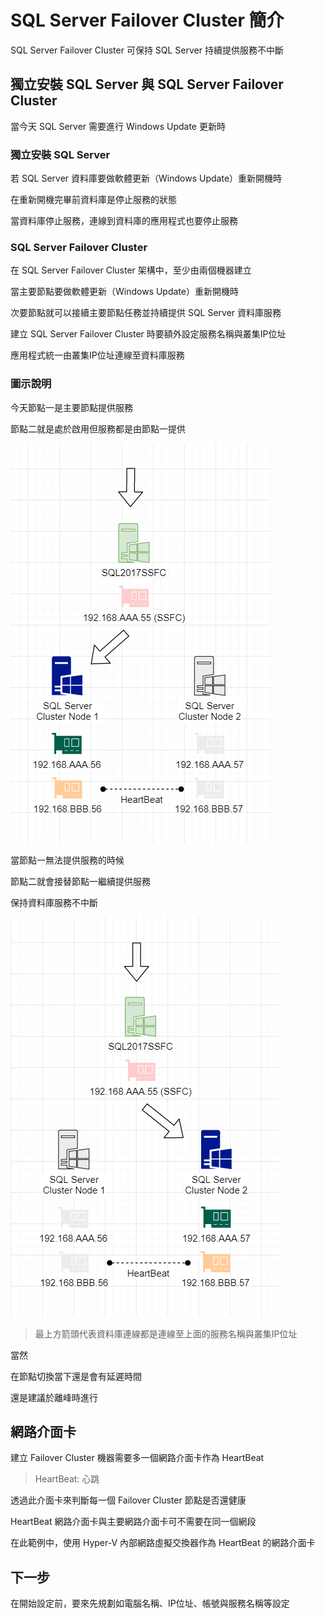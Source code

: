 # SQL Server Failover Cluster 簡介

SQL Server Failover Cluster 可保持 SQL Server 持續提供服務不中斷

## 獨立安裝 SQL Server 與 SQL Server Failover Cluster 

當今天 SQL Server 需要進行 Windows Update 更新時

### 獨立安裝 SQL Server

若 SQL Server 資料庫要做軟體更新（Windows Update）重新開機時

在重新開機完畢前資料庫是停止服務的狀態

當資料庫停止服務，連線到資料庫的應用程式也要停止服務

### SQL Server Failover Cluster 

在 SQL Server Failover Cluster 架構中，至少由兩個機器建立

當主要節點要做軟體更新（Windows Update）重新開機時

次要節點就可以接續主要節點任務並持續提供 SQL Server 資料庫服務

建立 SQL Server Failover Cluster 時要額外設定服務名稱與叢集IP位址

應用程式統一由叢集IP位址連線至資料庫服務

### 圖示說明

今天節點一是主要節點提供服務

節點二就是處於啟用但服務都是由節點一提供

![](https://raw.githubusercontent.com/txstudio/2020-12th-ironman/master/images/04/current-node-1.gif)

當節點一無法提供服務的時候

節點二就會接替節點一繼續提供服務

保持資料庫服務不中斷

![](https://raw.githubusercontent.com/txstudio/2020-12th-ironman/master/images/04/current-node-2.gif)

> 最上方箭頭代表資料庫連線都是連線至上面的服務名稱與叢集IP位址

當然

在節點切換當下還是會有延遲時間

還是建議於離峰時進行

## 網路介面卡

建立 Failover Cluster 機器需要多一個網路介面卡作為 HeartBeat

> HeartBeat: 心跳

透過此介面卡來判斷每一個 Failover Cluster 節點是否還健康

HeartBeat 網路介面卡與主要網路介面卡可不需要在同一個網段

在此範例中，使用 Hyper-V 內部網路虛擬交換器作為 HeartBeat 的網路介面卡

## 下一步

在開始設定前，要來先規劃如電腦名稱、IP位址、帳號與服務名稱等設定